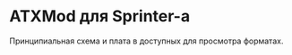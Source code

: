 ATXMod для Sprinter-а
=====================

Принципиальная схема и плата в доступных для просмотра форматах.
